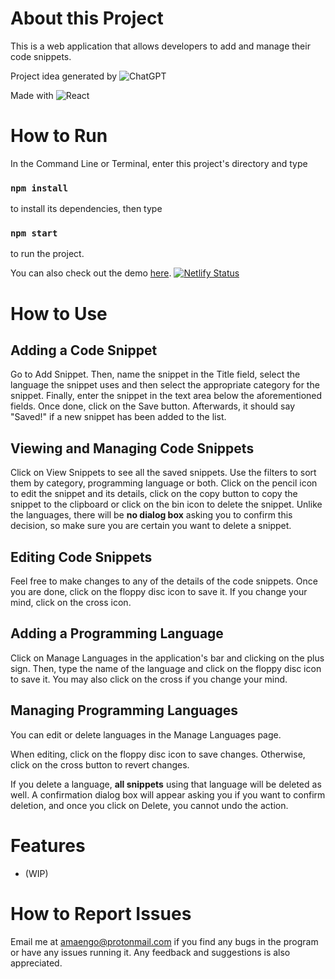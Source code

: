 # About this Project

This is a web application that allows developers to add and manage their code snippets. 

Project idea generated by ![ChatGPT](https://img.shields.io/badge/chatGPT-74aa9c?style=for-the-badge&logo=openai&logoColor=white)

Made with 
![React](https://img.shields.io/badge/react-%2320232a.svg?style=for-the-badge&logo=react&logoColor=%2361DAFB)

# How to Run

In the Command Line or Terminal, enter this project's directory and type 

### `npm install`

to install its dependencies, then type

### `npm start`

to run the project. 

You can also check out the demo [here](https://tda-code-snippets.netlify.app/).
[![Netlify Status](https://api.netlify.com/api/v1/badges/3505edf4-3e00-458b-abc1-6a10958168d0/deploy-status)](https://app.netlify.com/sites/tda-code-snippets/deploys)

# How to Use

## Adding a Code Snippet
Go to Add Snippet. Then, name the snippet in the Title field, select the language the snippet uses and then select the appropriate category for the snippet. Finally, enter the snippet in the text area below the aforementioned fields. Once done, click on the Save button. Afterwards, it should say "Saved!" if a new snippet has been added to the list. 

## Viewing and Managing Code Snippets 
Click on View Snippets to see all the saved snippets. Use the filters to sort them by category, programming language or both. Click on the pencil icon to edit the snippet and its details, click on the copy button to copy the snippet to the clipboard or click on the bin icon to delete the snippet. Unlike the languages, there will be __no dialog box__ asking you to confirm this decision, so make sure you are certain you want to delete a snippet. 

## Editing Code Snippets
Feel free to make changes to any of the details of the code snippets. Once you are done, click on the floppy disc icon to save it. If you change your mind, click on the cross icon. 

## Adding a Programming Language
Click on Manage Languages in the application's bar and clicking on the plus sign. Then, type the name of the language and click on the floppy disc icon to save it. You may also click on the cross if you change your mind. 

## Managing Programming Languages
You can edit or delete languages in the Manage Languages page. 

When editing, click on the floppy disc icon to save changes. Otherwise, click on the cross button to revert changes. 

If you delete a language, __all snippets__ using that language will be deleted as well. A confirmation dialog box will appear asking you if you want to confirm deletion, and once you click on Delete, you cannot undo the action. 

# Features

* (WIP) 

# How to Report Issues

Email me at amaengo@protonmail.com if you find any bugs in the program or have any issues running it. Any feedback and suggestions is also appreciated. 
